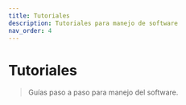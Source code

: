 ```yaml
---
title: Tutoriales
description: Tutoriales para manejo de software
nav_order: 4
---
```

# Tutoriales

> Guías paso a paso para manejo del software.


